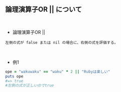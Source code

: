 ## 論理演算子OR || について 
<br>

- 論理演算子OR ||
```
左側の式が false または nil の場合に、右側の式を評価する。
```
<br>

- 例1
```rb
ope = "wakuwaku" == "waku" * 2 || "Rubyは楽しい"
puts ope
#=> true
#左側の式が正しいのでtrue
```
<br>
<br>

